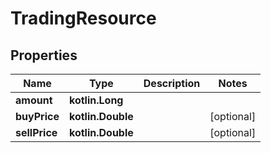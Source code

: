 
# TradingResource

## Properties
Name | Type | Description | Notes
------------ | ------------- | ------------- | -------------
**amount** | **kotlin.Long** |  | 
**buyPrice** | **kotlin.Double** |  |  [optional]
**sellPrice** | **kotlin.Double** |  |  [optional]



